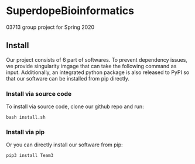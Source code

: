 # SuperdopeBioinformatics
03713 group project for Spring 2020


## Install

Our project consists of 6 part of softwares. To prevent dependency issues, we provide singularity imgage that can take the following command as input. Additionally, an integrated python package is also released to PyPI so that our software can be installed from pip directly.

### Install via source code

To install via source code, clone our github repo and run:

`bash install.sh`


### Install via pip

Or you can directly install our software from pip:

`pip3 install Team3`
